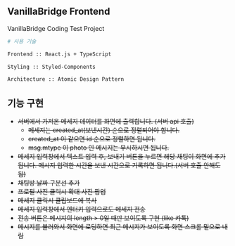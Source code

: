 ## VanillaBridge Frontend

VanillaBridge Coding Test Project

```bash
# 사용 기술

Frontend :: React.js + TypeScript

Styling :: Styled-Components

Architecture :: Atomic Design Pattern
```

## 기능 구현

- ~~서버에서 가져온 메세지 데이터를 화면에 출력합니다. (서버 api 호출)~~
  - ~~메세지는 created_at(보낸시간) 순으로 정렬되어야 합니다.~~
  - ~~created_at 이 같으면 id 순으로 정렬하면 됩니다.~~
  - ~~msg.mtype 이 photo 인 메시지는 무시하시면 됩니다.~~
- ~~메세지 입력창에서 텍스트 입력 후, 보내기 버튼을 누르면 해당 채팅이 화면에 추가됩니다. 메시지 입력한 시간을 보낸 시간으로 기록하면 됩니다.(서버 호출 안해도 됨)~~
- ~~채팅방 날짜 구분선 추가~~
- ~~프로필 사진 클릭시 확대 사진 팝업~~
- ~~메세지 클릭시 클립보드에 복사~~
- ~~메세지 입력창에서 엔터키 입력으로도 메세지 전송~~
- ~~전송 버튼은 메시지의 length > 0일 때만 보이도록 구현 (like 카톡)~~
- ~~메시지를 불러와서 화면에 로딩하면 최근 메시지가 보이도록 화면 스크롤 밑으로 내림~~
